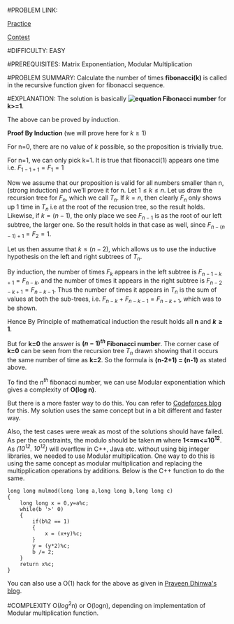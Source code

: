 #PROBLEM LINK:

[Practice][111]

[Contest][222]

#DIFFICULTY:
EASY

#PREREQUISITES:
Matrix Exponentiation, Modular Multiplication

#PROBLEM SUMMARY:
Calculate the number of times **fibonacci(k)** is called in the recursive function given for fibonacci sequence. 

#EXPLANATION:
The solution is basically **![equation](http://bit.ly/1OalLtt) Fibonacci number** for **k>=1**.

The above can be proved by induction. 

**Proof By Induction** (we will prove here for $k \geq 1$)

For n=0, there are no value of $k$ possible, so the proposition is trivially true. 

For n=1, we can only pick k=1. It is true that fibonacci(1) appears one time i.e. $F_{1−1+1} = F_{1} = 1$

Now we assume that our proposition is valid for all numbers smaller than n, (strong induction) and we’ll prove it for n. Let $1 \leq k \leq n$. Let us draw the recursion tree for $F_{n}$, which we call $T_{n}$. If $k = n$, then clearly $F_{n}$ only shows up 1 time in $T_{n}$ i.e at the root of the recusion tree, so the result holds. Likewise, if $k = (n−1)$, the only place we see $F_{n−1}$ is as the root of our left subtree, the larger one. So the result holds in that case as well, since $F_{n−(n−1)+1} = F_{2} = 1$.

Let us then assume that $k \leq (n-2)$, which allows us to use the inductive hypothesis on the left and right subtrees of $T_{n}$.

By induction, the number of times $F_{k}$ appears in the left subtree is $F_{n−1−k+1} = F_{n−k}$, and the number of times it appears in the right subtree is $F_{n−2−k+1} = F_{n−k−1}$. Thus the number of times it appears in $T_{n}$ is the sum of values at both the sub-trees, i.e. $F_{n−k} \ + \ F_{n−k−1} = F_{n−k+1}$, which was to be shown.

Hence By Principle of mathematical induction the result holds all **n** and **$k \geq 1$**.

But for **k=0** the answer is **$(n-1)^{th}$ Fibonacci number**. The corner case of **k=0** can be seen from the recursion tree ${T}_{n}$ drawn showing that it occurs the same number of time as **k=2**. So the formula is **(n-2+1) = (n-1)** as stated above.



To find the *$n^{th}$* fibonacci number, we can use Modular exponentiation which gives a complexity of **O(log n)**.

But there is a more faster way to do this. You can refer to [Codeforces blog][333] for this. My solution uses the same concept but in a bit different and faster way.

Also, the test cases were weak as most of the solutions should have failed. As per the constraints, the modulo should be taken **m** where **1<=m<=$10^{12}$**. As *($10^{12}$. $10^{12}$)* will overflow in C++, Java etc. without using big integer libraries, we needed to use Modular multiplication. One way to do this is using the same concept as modular multiplication and replacing the multipplication operations by additions. Below is the C++ function to do the same.

	long long mulmod(long long a,long long b,long long c)
	{
	    long long x = 0,y=a%c;
	    while(b '>' 0)
	    {
	        if(b%2 == 1)
	        {
	            x = (x+y)%c;
	        }
	        y = (y*2)%c;
	        b /= 2;
	    }
	    return x%c;
	}

You can also use a O(1) hack for the above as given in [Praveen Dhinwa's blog][444].

#COMPLEXITY
O(${log}^2$n) or O(logn), depending on implementation of Modular multiplication function.


[111]: https://www.codechef.com/problems/COPR16A
[222]: https://www.codechef.com/COPR2016/problems/COPR16A
[333]: http://codeforces.com/blog/entry/14516
[444]: http://praveendhinwacoding.blogspot.in/2014/01/multiplication-of-two-long-numbers.html